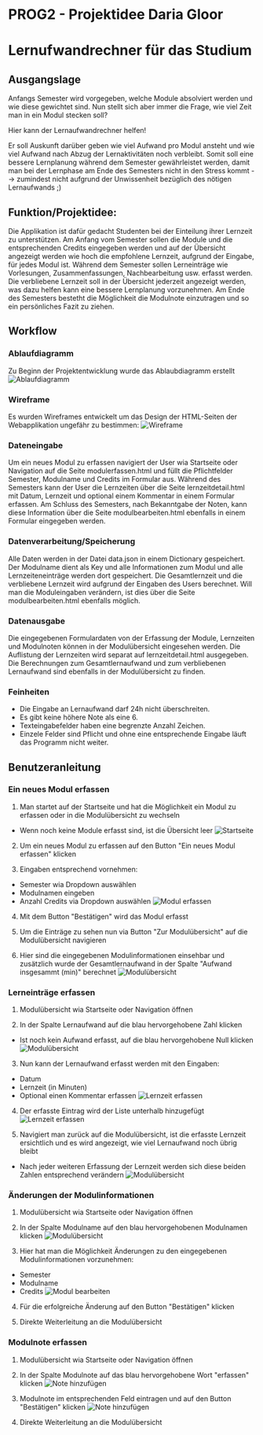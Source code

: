 # PROG2 - Projektidee Daria Gloor
# Lernufwandrechner für das Studium

## Ausgangslage
Anfangs Semester wird vorgegeben, welche Module absolviert werden und wie diese gewichtet sind. Nun stellt sich aber immer die Frage, wie viel Zeit man in ein Modul stecken soll?

Hier kann der Lernaufwandrechner helfen! 

Er soll Auskunft darüber geben wie viel Aufwand pro Modul ansteht und wie viel Aufwand nach Abzug der Lernaktivitäten noch verbleibt. Somit soll eine bessere Lernplanung während dem Semester gewährleistet werden, damit man bei der Lernphase am Ende des Semesters nicht in den Stress kommt --> zumindest nicht aufgrund der Unwissenheit bezüglich des nötigen Lernaufwands ;)

## Funktion/Projektidee:
Die Applikation ist dafür gedacht Studenten bei der Einteilung ihrer Lernzeit zu unterstützen. Am Anfang vom Semester sollen die Module und die entsprechenden Credits eingegeben werden und auf der Übersicht angezeigt werden wie hoch die empfohlene Lernzeit, aufgrund der Eingabe, für jedes Modul ist. Während dem Semester sollen Lerneinträge wie Vorlesungen, Zusammenfassungen, Nachbearbeitung usw. erfasst werden. Die verbliebene Lernzeit soll in der Übersicht jederzeit angezeigt werden, was dazu helfen kann eine bessere Lernplanung vorzunehmen. Am Ende des Semesters bestetht die Möglichkeit die Modulnote einzutragen und so ein persönliches Fazit zu ziehen. 
 
## Workflow

### Ablaufdiagramm
Zu Beginn der Projektentwicklung wurde das Ablaubdiagramm erstellt
![Ablaufdiagramm](readme/ablaufdiagramm.jpg)

### Wireframe
Es wurden Wireframes entwickelt um das Design der HTML-Seiten der Webapplikation ungefähr zu bestimmen:
![Wireframe](readme/Wireframe.JPG)

### Dateneingabe
Um ein neues Modul zu erfassen navigiert der User wia Startseite oder Navigation auf die Seite modulerfassen.html und füllt die Pflichtfelder Semester, Modulname und Credits im Formular aus. Während des Semesters kann der User die Lernzeiten über die Seite lernzeitdetail.html mit Datum, Lernzeit und optional einem Kommentar in einem Formular erfassen. Am Schluss des Semesters, nach Bekanntgabe der Noten, kann diese Information über die Seite modulbearbeiten.html ebenfalls in einem Formular eingegeben werden.

### Datenverarbeitung/Speicherung
Alle Daten werden in der Datei data.json in einem Dictionary gespeichert. Der Modulname dient als Key und alle Informationen zum Modul und alle Lernzeiteneinträge werden dort gespeichert. Die Gesamtlernzeit und die verbliebene Lernzeit wird aufgrund der Eingaben des Users berechnet. Will man die Moduleingaben verändern, ist dies über die Seite modulbearbeiten.html ebenfalls möglich. 

### Datenausgabe
Die eingegebenen Formulardaten von der Erfassung der Module, Lernzeiten und Modulnoten können in der Modulübersicht eingesehen werden. Die Auflistung der Lernzeiten wird separat auf lernzeitdetail.html ausgegeben. Die Berechnungen zum Gesamtlernaufwand und zum verbliebenen Lernaufwand sind ebenfalls in der Modulübersicht zu finden. 

### Feinheiten
- Die Eingabe an Lernaufwand darf 24h nicht überschreiten.
- Es gibt keine höhere Note als eine 6.
- Texteingabefelder haben eine begrenzte Anzahl Zeichen.
- Einzele Felder sind Pflicht und ohne eine entsprechende Eingabe läuft das Programm nicht weiter. 

## Benutzeranleitung

### Ein neues Modul erfassen 
1. Man startet auf der Startseite und hat die Möglichkeit ein Modul zu erfassen oder in die Modulübersicht zu wechseln
- Wenn noch keine Module erfasst sind, ist die Übersicht leer 
![Startseite](readme/startseite.JPG)
	
2. Um ein neues Modul zu erfassen auf den Button "Ein neues Modul erfassen" klicken 

3. Eingaben entsprechend vornehmen:
- Semester wia Dropdown auswählen
- Modulnamen eingeben
- Anzahl Credits via Dropdown auswählen
![Modul erfassen](readme/modul_erfassen.JPG)

4. Mit dem Button "Bestätigen" wird das Modul erfasst
	
5. Um die Einträge zu sehen nun via Button "Zur Modulübersicht" auf die Modulübersicht navigieren

6. Hier sind die eingegebenen Modulinformationen einsehbar und zusätzlich wurde der Gesamtlernaufwand in der Spalte "Aufwand insgesammt (min)" berechnet
![Modulübersicht](readme/moduluebersicht_aufwand_gesammt.JPG)

### Lerneinträge erfassen 
1. Modulübersicht wia Startseite oder Navigation öffnen

2. In der Spalte Lernaufwand auf die blau hervorgehobene Zahl klicken
- Ist noch kein Aufwand erfasst, auf die blau hervorgehobene Null klicken
![Modulübersicht](readme/moduluebersicht_lernaufwand.JPG)
	
3. Nun kann der Lernaufwand erfasst werden mit den Eingaben:
- Datum
- Lernzeit (in Minuten)
- Optional einen Kommentar erfassen
![Lernzeit erfassen](readme/lernzeit_erfassen.JPG)
	
4. Der erfasste Eintrag wird der Liste unterhalb hinzugefügt
![Lernzeit erfassen](readme/lernzeit_erfassen_liste.JPG)

5. Navigiert man zurück auf die Modulübersicht, ist die erfasste Lernzeit ersichtlich und es wird angezeigt, wie viel Lernaufwand noch übrig bleibt
- Nach jeder weiteren Erfassung der Lernzeit werden sich diese beiden Zahlen entsprechend verändern
![Modulübersicht](readme/moduluebersicht_aufwand_lern_verblieben.JPG)

### Änderungen der Modulinformationen
1. Modulübersicht wia Startseite oder Navigation öffnen

2. In der Spalte Modulname auf den blau hervorgehobenen Modulnamen klicken
![Modulübersicht](readme/moduluebersicht_modulname.JPG)

3. Hier hat man die Möglichkeit Änderungen zu den eingegebenen Modulinformationen vorzunehmen:
- Semester
- Modulname
- Credits
![Modul bearbeiten](readme/modul_bearbeiten.JPG)
	
4. Für die erfolgreiche Änderung auf den Button "Bestätigen" klicken

5. Direkte Weiterleitung an die Modulübersicht 

### Modulnote erfassen
1. Modulübersicht wia Startseite oder Navigation öffnen

2. In der Spalte Modulnote auf das blau hervorgehobene Wort "erfassen" klicken 
![Note hinzufügen](readme/moduluebersicht_note.JPG)

3. Modulnote im entsprechenden Feld eintragen und auf den Button "Bestätigen" klicken
![Note hinzufügen](readme/modul_bearbeiten_note.JPG)

4. Direkte Weiterleitung an die Modulübersicht 





